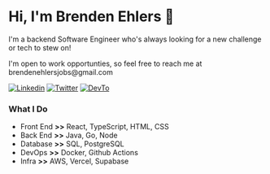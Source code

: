 <!--
**brendenehlers/brendenehlers** is a ✨ _special_ ✨ repository because its `README.md` (this file) appears on your GitHub profile.

Here are some ideas to get you started:

- 🔭 I’m currently working on ...
- 🌱 I’m currently learning ...
- 👯 I’m looking to collaborate on ...
- 🤔 I’m looking for help with ...
- 💬 Ask me about ...
- 📫 How to reach me: ...
- 😄 Pronouns: ...
- ⚡ Fun fact: ...

Shields: https://hendrasob.github.io/badges/
-->

<h1>Hi, I'm Brenden Ehlers 👋</h1>
<p>I'm a backend Software Engineer who's always looking for a new challenge or tech to stew on!</p>
<p>I'm open to work opportunties, so feel free to reach me at brendenehlersjobs@gmail.com</p>

[![Linkedin](https://img.shields.io/badge/LinkedIn-0077B5?style=for-the-badge&logo=linkedin&logoColor=white)](https://www.linkedin.com/in/brendenehlers/)
[![Twitter](https://img.shields.io/badge/Twitter-1DA1F2?style=for-the-badge&logo=twitter&logoColor=white)](https://twitter.com/brendenehlers)
[![DevTo](https://img.shields.io/badge/dev.to-0A0A0A?style=for-the-badge&logo=dev.to&logoColor=white)](https://dev.to/behlers)

### What I Do

- Front End <strong>>></strong> React, TypeScript, HTML, CSS
- Back End <strong>>></strong> Java, Go, Node
- Database <strong>>></strong> SQL, PostgreSQL
- DevOps <strong>>></strong> Docker, Github Actions
- Infra <strong>>></strong> AWS, Vercel, Supabase
